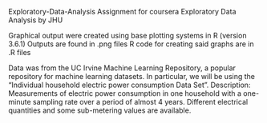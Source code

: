 Exploratory-Data-Analysis
Assignment for coursera Exploratory Data Analysis by JHU

Graphical output were created using base plotting systems in R (version 3.6.1) Outputs are found in .png files R code for creating said graphs are in .R files

Data was from the UC Irvine Machine Learning Repository, a popular repository for machine learning datasets. In particular, we will be using the “Individual household electric power consumption Data Set”. Description: Measurements of electric power consumption in one household with a one-minute sampling rate over a period of almost 4 years. Different electrical quantities and some sub-metering values are available.
